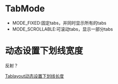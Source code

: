 # TabMode

- MODE_FIXED:固定tabs，并同时显示所有的tabs
- MODE_SCROLLABLE:可滚动tabs，显示一部分tabs

# 动态设置下划线宽度

反射？

[Tablayout动态设置下划线长度](http://blog.csdn.net/lixuce1234/article/details/76225776)